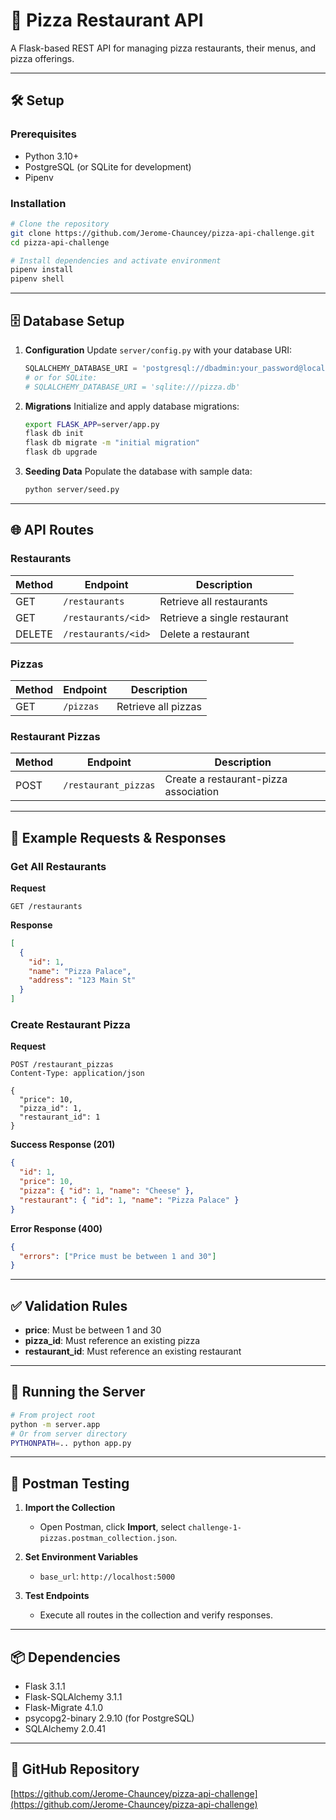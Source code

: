 # 🍕 Pizza Restaurant API

A Flask-based REST API for managing pizza restaurants, their menus, and pizza offerings.

---

## 🛠️ Setup

### Prerequisites

* Python 3.10+
* PostgreSQL (or SQLite for development)
* Pipenv

### Installation

```bash
# Clone the repository
git clone https://github.com/Jerome-Chauncey/pizza-api-challenge.git
cd pizza-api-challenge

# Install dependencies and activate environment
pipenv install
pipenv shell
```

---

## 🗄️ Database Setup

1. **Configuration**
   Update `server/config.py` with your database URI:

   ```python
   SQLALCHEMY_DATABASE_URI = 'postgresql://dbadmin:your_password@localhost/pizza_restaurant'
   # or for SQLite:
   # SQLALCHEMY_DATABASE_URI = 'sqlite:///pizza.db'
   ```

2. **Migrations**
   Initialize and apply database migrations:

   ```bash
   export FLASK_APP=server/app.py
   flask db init
   flask db migrate -m "initial migration"
   flask db upgrade
   ```

3. **Seeding Data**
   Populate the database with sample data:

   ```bash
   python server/seed.py
   ```

---

## 🌐 API Routes

### Restaurants

| Method | Endpoint            | Description                  |
| ------ | ------------------- | ---------------------------- |
| GET    | `/restaurants`      | Retrieve all restaurants     |
| GET    | `/restaurants/<id>` | Retrieve a single restaurant |
| DELETE | `/restaurants/<id>` | Delete a restaurant          |

### Pizzas

| Method | Endpoint  | Description         |
| ------ | --------- | ------------------- |
| GET    | `/pizzas` | Retrieve all pizzas |

### Restaurant Pizzas

| Method | Endpoint             | Description                           |
| ------ | -------------------- | ------------------------------------- |
| POST   | `/restaurant_pizzas` | Create a restaurant-pizza association |

---

## 📝 Example Requests & Responses

### Get All Restaurants

**Request**

```http
GET /restaurants
```

**Response**

```json
[
  {
    "id": 1,
    "name": "Pizza Palace",
    "address": "123 Main St"
  }
]
```

### Create Restaurant Pizza

**Request**

```http
POST /restaurant_pizzas
Content-Type: application/json

{
  "price": 10,
  "pizza_id": 1,
  "restaurant_id": 1
}
```

**Success Response (201)**

```json
{
  "id": 1,
  "price": 10,
  "pizza": { "id": 1, "name": "Cheese" },
  "restaurant": { "id": 1, "name": "Pizza Palace" }
}
```

**Error Response (400)**

```json
{
  "errors": ["Price must be between 1 and 30"]
}
```

---

## ✅ Validation Rules

* **price**: Must be between 1 and 30
* **pizza\_id**: Must reference an existing pizza
* **restaurant\_id**: Must reference an existing restaurant

---

## 🚀 Running the Server

```bash
# From project root
python -m server.app
# Or from server directory
PYTHONPATH=.. python app.py
```

---

## 📮 Postman Testing

1. **Import the Collection**

   * Open Postman, click **Import**, select `challenge-1-pizzas.postman_collection.json`.

2. **Set Environment Variables**

   * `base_url`: `http://localhost:5000`

3. **Test Endpoints**

   * Execute all routes in the collection and verify responses.

---

## 📦 Dependencies

* Flask 3.1.1
* Flask-SQLAlchemy 3.1.1
* Flask-Migrate 4.1.0
* psycopg2-binary 2.9.10 (for PostgreSQL)
* SQLAlchemy 2.0.41

---

## 🔗 GitHub Repository

[https://github.com/Jerome-Chauncey/pizza-api-challenge](https://github.com/Jerome-Chauncey/pizza-api-challenge)
